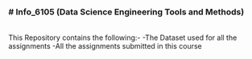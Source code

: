**<h3># Info_6105 (Data Science Engineering Tools and Methods)</h3>**
</br>
This Repository contains the following:-
-The Dataset used for all the assignments
-All the assignments submitted in this course
